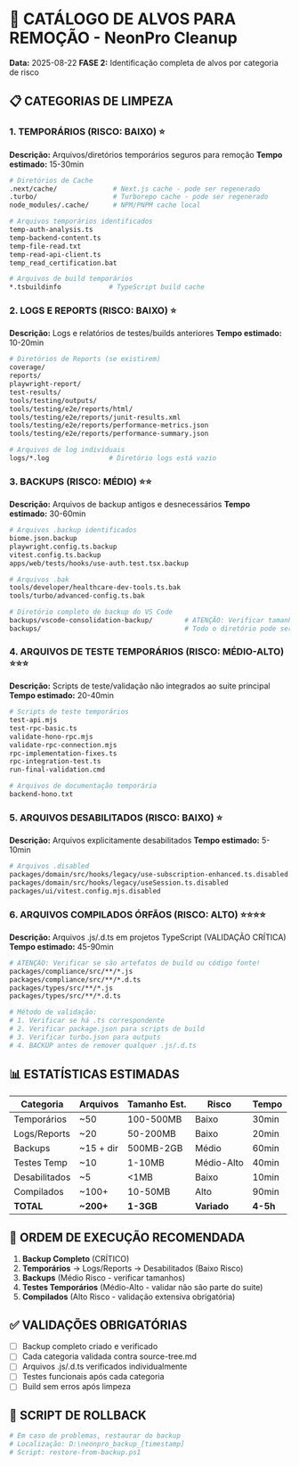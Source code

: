 # 🎯 CATÁLOGO DE ALVOS PARA REMOÇÃO - NeonPro Cleanup

**Data:** 2025-08-22
**FASE 2:** Identificação completa de alvos por categoria de risco

## 📋 CATEGORIAS DE LIMPEZA

### **1. TEMPORÁRIOS (RISCO: BAIXO) ⭐**
**Descrição:** Arquivos/diretórios temporários seguros para remoção
**Tempo estimado:** 15-30min

```bash
# Diretórios de Cache
.next/cache/              # Next.js cache - pode ser regenerado
.turbo/                   # Turborepo cache - pode ser regenerado  
node_modules/.cache/      # NPM/PNPM cache local

# Arquivos temporários identificados
temp-auth-analysis.ts
temp-backend-content.ts
temp-file-read.txt
temp-read-api-client.ts
temp_read_certification.bat

# Arquivos de build temporários
*.tsbuildinfo            # TypeScript build cache
```

### **2. LOGS E REPORTS (RISCO: BAIXO) ⭐**
**Descrição:** Logs e relatórios de testes/builds anteriores
**Tempo estimado:** 10-20min

```bash
# Diretórios de Reports (se existirem)
coverage/
reports/
playwright-report/
test-results/
tools/testing/outputs/
tools/testing/e2e/reports/html/
tools/testing/e2e/reports/junit-results.xml
tools/testing/e2e/reports/performance-metrics.json
tools/testing/e2e/reports/performance-summary.json

# Arquivos de log individuais
logs/*.log               # Diretório logs está vazio
```

### **3. BACKUPS (RISCO: MÉDIO) ⭐⭐**
**Descrição:** Arquivos de backup antigos e desnecessários
**Tempo estimado:** 30-60min

```bash
# Arquivos .backup identificados
biome.json.backup
playwright.config.ts.backup
vitest.config.ts.backup
apps/web/tests/hooks/use-auth.test.tsx.backup

# Arquivos .bak
tools/developer/healthcare-dev-tools.ts.bak
tools/turbo/advanced-config.ts.bak

# Diretório completo de backup do VS Code
backups/vscode-consolidation-backup/        # ATENÇÃO: Verificar tamanho antes!
backups/                                    # Todo o diretório pode ser removido
```

### **4. ARQUIVOS DE TESTE TEMPORÁRIOS (RISCO: MÉDIO-ALTO) ⭐⭐⭐**
**Descrição:** Scripts de teste/validação não integrados ao suite principal
**Tempo estimado:** 20-40min

```bash
# Scripts de teste temporários
test-api.mjs
test-rpc-basic.ts
validate-hono-rpc.mjs
validate-rpc-connection.mjs
rpc-implementation-fixes.ts
rpc-integration-test.ts
run-final-validation.cmd

# Arquivos de documentação temporária
backend-hono.txt
```

### **5. ARQUIVOS DESABILITADOS (RISCO: BAIXO) ⭐**
**Descrição:** Arquivos explicitamente desabilitados
**Tempo estimado:** 5-10min

```bash
# Arquivos .disabled
packages/domain/src/hooks/legacy/use-subscription-enhanced.ts.disabled
packages/domain/src/hooks/legacy/useSession.ts.disabled
packages/ui/vitest.config.mjs.disabled
```

### **6. ARQUIVOS COMPILADOS ÓRFÃOS (RISCO: ALTO) ⭐⭐⭐⭐**
**Descrição:** Arquivos .js/.d.ts em projetos TypeScript (VALIDAÇÃO CRÍTICA)
**Tempo estimado:** 45-90min

```bash
# ATENÇÃO: Verificar se são artefatos de build ou código fonte!
packages/compliance/src/**/*.js
packages/compliance/src/**/*.d.ts
packages/types/src/**/*.js  
packages/types/src/**/*.d.ts

# Método de validação:
# 1. Verificar se há .ts correspondente
# 2. Verificar package.json para scripts de build
# 3. Verificar turbo.json para outputs
# 4. BACKUP antes de remover qualquer .js/.d.ts
```

## 📊 ESTATÍSTICAS ESTIMADAS

| Categoria | Arquivos | Tamanho Est. | Risco | Tempo |
|-----------|----------|--------------|-------|-------|
| Temporários | ~50 | 100-500MB | Baixo | 30min |
| Logs/Reports | ~20 | 50-200MB | Baixo | 20min |
| Backups | ~15 + dir | 500MB-2GB | Médio | 60min |
| Testes Temp | ~10 | 1-10MB | Médio-Alto | 40min |
| Desabilitados | ~5 | <1MB | Baixo | 10min |
| Compilados | ~100+ | 10-50MB | Alto | 90min |
| **TOTAL** | **~200+** | **1-3GB** | **Variado** | **4-5h** |

## 🚀 ORDEM DE EXECUÇÃO RECOMENDADA

1. **Backup Completo** (CRÍTICO)
2. **Temporários** → Logs/Reports → Desabilitados (Baixo Risco)
3. **Backups** (Médio Risco - verificar tamanhos)
4. **Testes Temporários** (Médio-Alto - validar não são parte do suite)
5. **Compilados** (Alto Risco - validação extensiva obrigatória)

## ✅ VALIDAÇÕES OBRIGATÓRIAS

- [ ] Backup completo criado e verificado
- [ ] Cada categoria validada contra source-tree.md
- [ ] Arquivos .js/.d.ts verificados individualmente
- [ ] Testes funcionais após cada categoria
- [ ] Build sem erros após limpeza

## 🔄 SCRIPT DE ROLLBACK

```bash
# Em caso de problemas, restaurar do backup
# Localização: D:\neonpro_backup_[timestamp]
# Script: restore-from-backup.ps1
```